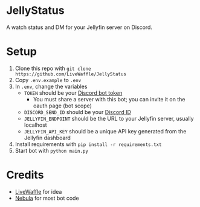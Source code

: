 # JellyStatus

A watch status and DM for your Jellyfin server on Discord.

# Setup

1. Clone this repo with `git clone https://github.com/LiveWaffle/JellyStatus`
2. Copy `.env.example` to `.env`
3. In `.env`, change the variables
    - `TOKEN` should be your [Discord bot token](https://discord.com/developers/applications)
        - You must share a server with this bot; you can invite it on the oauth page (bot scope)
    - `DISCORD_SEND_ID` should be your [Discord ID](https://bit.ly/discordid)
    - `JELLYFIN_ENDPOINT` should be the URL to your Jellyfin server, usually localhost
    - `JELLYFIN_API_KEY` should be a unique API key generated from the Jellyfin dashboard
4. Install requirements with `pip install -r requirements.txt`
5. Start bot with `python main.py`

# Credits

- [LiveWaffle](https://github.com/LiveWaffle) for idea
- [Nebula](https://github.com/itsnebulalol) for most bot code
